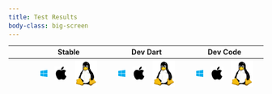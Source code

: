 ```yaml
---
title: Test Results
body-class: big-screen
---
```


<script src="/js/test-results.js"></script>

<div id="test-results-loading" class="loading"></div>

<ul id="test-branches" class="hide">
</ul>

<table id="test-results" class="hide">
	<thead>
		<tr>
			<th colspan="3"></th>
			<th colspan="5" class="h">Stable</th>
			<th colspan="5" class="h">Dev Dart</th>
			<th colspan="5" class="h">Dev Code</th>
		</tr>
		<tr>
			<th class="i"></th>
			<th class="i"></th>
			<th></th>
			<th class="r"></th>
			<th class="r" id="stable_stable_win"><img class="x" src="/images/win.svg" /></th>
			<th class="r" id="stable_stable_osx"><img class="x" src="/images/macos.svg" /></th>
			<th class="r" id="stable_stable_linux"><img class="x" src="/images/linux.svg" /></th>
			<th class="r"></th>
			<th class="r"></th>
			<th class="r" id="dev_stable_win"><img class="x" src="/images/win.svg" /></th>
			<th class="r" id="dev_stable_osx"><img class="x" src="/images/macos.svg" /></th>
			<th class="r" id="dev_stable_linux"><img class="x" src="/images/linux.svg" /></th>
			<th class="r"></th>
			<th class="r"></th>
			<th class="r" id="stable_insiders_win"><img class="x" src="/images/win.svg" /></th>
			<th class="r" id="stable_insiders_osx"><img class="x" src="/images/macos.svg" /></th>
			<th class="r" id="stable_insiders_linux"><img class="x" src="/images/linux.svg" /></th>
			<th class="r"></th>
		</tr>
	</thead>
	<tbody>
	</tbody>
</table>
